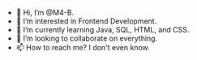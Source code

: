 - 👋 Hi, I’m @M4-B.
- 👀 I’m interested in Frontend Development.
- 🌱 I’m currently learning Java, SQL, HTML, and CSS.
- 💞️ I’m looking to collaborate on everything.
- 📫 How to reach me? I don't even know.

<!---
M4-B/M4-B is a ✨ special ✨ repository because its `README.md` (this file) appears on your GitHub profile.
You can click the Preview link to take a look at your changes.
--->
